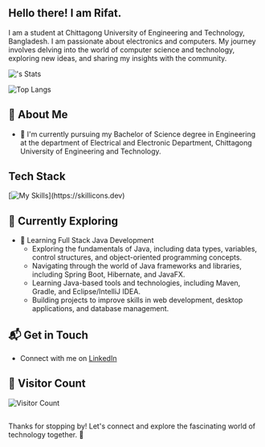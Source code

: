 ## Hello there! I am Rifat.

I am a student at Chittagong University of Engineering and Technology, Bangladesh. I am passionate about electronics and computers. My journey involves delving into the world of computer science and technology, exploring new ideas, and sharing my insights with the community.

![<username>'s Stats](https://github-readme-stats.vercel.app/api?username=skywalker478&show_icons=true&theme=transparent)

![Top Langs](https://github-readme-stats.vercel.app/api/top-langs/?username=skywalker478&layout=donut&theme=transparent)

## 🚀 About Me

- 🔭 I'm currently pursuing my Bachelor of Science degree in Engineering at the department of Electrical and Electronic Department, Chittagong University of Engineering and Technology.

## Tech Stack
[![My Skills](https://skillicons.dev/icons?i=c,cpp,python,matlab,arduino,latex,linux,)](https://skillicons.dev)

## 🌱 Currently Exploring

- 🚀 Learning Full Stack Java Development
  - Exploring the fundamentals of Java, including data types, variables, control structures, and object-oriented programming concepts.
  - Navigating through the world of Java frameworks and libraries, including Spring Boot, Hibernate, and JavaFX.
  - Learning Java-based tools and technologies, including Maven, Gradle, and Eclipse/IntelliJ IDEA.
  - Building projects to improve skills in web development, desktop applications, and database management.

## 📬 Get in Touch

- Connect with me on [LinkedIn](https://www.linkedin.com/in/skywalker478)

## 👀 Visitor Count

![Visitor Count](https://profile-counter.glitch.me/skywalker478/count.svg)

##
Thanks for stopping by! Let's connect and explore the fascinating world of technology together. 🚀
<!--
**skywalker478/skywalker478** is a ✨ _special_ ✨ repository because its `README.md` (this file) appears on your GitHub profile.

Here are some ideas to get you started:

- 🔭 I’m currently working on ...
- 🌱 I’m currently learning ...
- 👯 I’m looking to collaborate on ...
- 🤔 I’m looking for help with ...
- 💬 Ask me about ...
- 📫 How to reach me: ...
- 😄 Pronouns: ...
- ⚡ Fun fact: ...
-->
